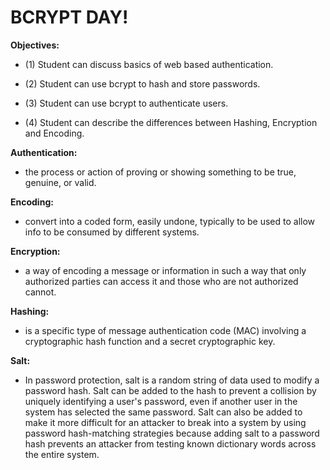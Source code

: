 # BCRYPT DAY!

**Objectives:** 

- (1) Student can discuss basics of web based authentication.

- (2) Student can use bcrypt to hash and store passwords.

- (3) Student can use bcrypt to authenticate users.

- (4) Student can describe the differences between Hashing, Encryption and Encoding.

**Authentication:**

- the process or action of proving or showing something to be true, genuine, or valid.

**Encoding:**

- convert into a coded form, easily undone, typically to be used to allow info to be consumed by different systems.

**Encryption:**

- a way of encoding a message or information in such a way that only authorized parties can access it and those who are not authorized cannot.

**Hashing:**

- is a specific type of message authentication code (MAC) involving a cryptographic hash function and a secret cryptographic key.

**Salt:**

- In password protection, salt is a random string of data used to modify a password hash. Salt can be added to the hash to prevent a collision by uniquely identifying a user's password, even if another user in the system has selected the same password. Salt can also be added to make it more difficult for an attacker to break into a system by using password hash-matching strategies because adding salt to a password hash prevents an attacker from testing known dictionary words across the entire system.

